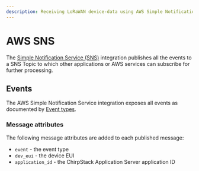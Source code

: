```yaml
---
description: Receiving LoRaWAN device-data using AWS Simple Notification Service (SNS).
---
```


# AWS SNS

The [Simple Notification Service (SNS)](https://aws.amazon.com/sns/) integration
publishes all the events to a SNS Topic to which other applications or AWS
services can subscribe for further processing.

## Events

The AWS Simple Notification Service integration exposes all events as
documented by [Event types](events.md).

### Message attributes

The following message attributes are added to each published message:

* `event` - the event type
* `dev_eui` - the device EUI
* `application_id` - the ChirpStack Application Server application ID

